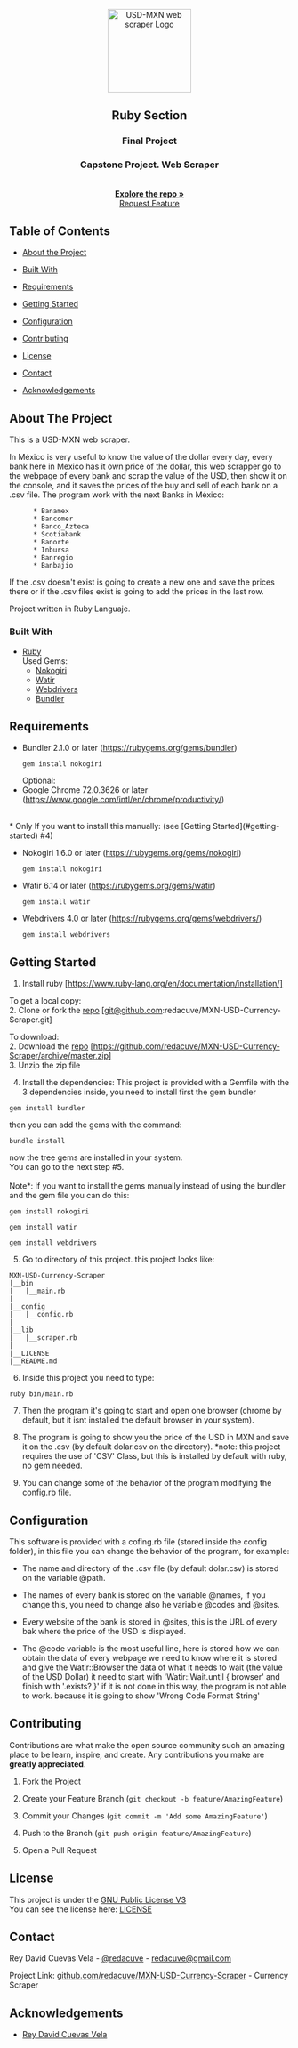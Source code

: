 <!-- Project Header -->
<p align="center">
  <img src="" alt="USD-MXN web scraper Logo" height="150" >
  <br>
  <h2 align="center">Ruby Section</h2>
  <h3 align="center">Final Project</h3>
  <h3 align="center">Capstone Project. Web Scraper</h3>
  <p align="center">
  <br>
   <a href="https://github.com/redacuve/MXN-USD-Currency-Scraper"><strong>Explore the repo »</strong></a>
  <br>
  <a href="https://github.com/redacuve/MXN-USD-Currency-Scraper/issues">Request Feature</a>
  </p>

<!-- TABLE OF CONTENTS -->

## Table of Contents

* [About the Project](#about-the-project)

* [Built With](#built-with)

* [Requirements](#requirements)

* [Getting Started](#getting-started)

* [Configuration](#configuration)

* [Contributing](#contributing)

* [License](#license)

* [Contact](#contact)

* [Acknowledgements](#acknowledgements)

<!-- ABOUT THE PROJECT -->

## About The Project

This is a USD-MXN web scraper.

In México is very useful to know the value of the dollar every day, every bank here in Mexico has it own price of the dollar, this web scrapper go to the webpage of every bank and scrap the value of the USD, then show it on the console, and it saves the prices of the buy and sell of each bank on a .csv file.
The program work with the next Banks in México:
```
      * Banamex
      * Bancomer
      * Banco_Azteca
      * Scotiabank
      * Banorte
      * Inbursa
      * Banregio
      * Banbajio
```
If the .csv doesn't exist is going to create a new one and save the prices there or if the .csv files exist is going to add the prices in the last row.

Project written in Ruby Languaje.

### Built With

* [Ruby](https://ruby-doc.org/core-2.7.0/)<br>
  Used Gems:
  * [Nokogiri](https://github.com/sparklemotion/nokogiri)
  * [Watir](https://github.com/watir/watir)
  * [Webdrivers](https://github.com/titusfortner/webdrivers)
  * [Bundler](https://github.com/rubygems/bundler)

<!-- REQUIREMENTS -->
## Requirements
* Bundler 2.1.0 or later (https://rubygems.org/gems/bundler) 
  ```
  gem install nokogiri
  ```
  Optional:<br>
* Google Chrome 72.0.3626 or later (https://www.google.com/intl/en/chrome/productivity/)
<br>
* Only If you want to install this manually: (see [Getting Started](#getting-started) #4)

  * Nokogiri 1.6.0 or later (https://rubygems.org/gems/nokogiri)
    ```
    gem install nokogiri
    ```
  * Watir 6.14 or later (https://rubygems.org/gems/watir)
    ```
    gem install watir
    ```
  * Webdrivers 4.0 or later (https://rubygems.org/gems/webdrivers/)
    ```
    gem install webdrivers
     ```


<!-- GETTING STARTED -->

## Getting Started

1. Install ruby [https://www.ruby-lang.org/en/documentation/installation/]

To get a local copy:<br>
2. Clone or fork the <a href="https://github.com/redacuve/MXN-USD-Currency-Scraper">repo</a> [git@github.com:redacuve/MXN-USD-Currency-Scraper.git]

To download:<br>
2. Download the <a href="https://github.com/redacuve/MXN-USD-Currency-Scraper">repo</a> [https://github.com/redacuve/MXN-USD-Currency-Scraper/archive/master.zip]<br>
3. Unzip the zip file<br>

4. Install the dependencies:
  This project is provided with a Gemfile with the 3 dependencies inside, you need to install first the gem bundler<br>
  ```
  gem install bundler
  ```
  then you can add the gems with the command:
  ```
  bundle install
  ```
  now the tree gems are installed in your system.<br>
  You can go to the next step #5.<br>
  <br>
  Note*: If you want to install the gems manually instead of using the bundler and the gem file you can do this:
  ```
  gem install nokogiri
  
  gem install watir
  
  gem install webdrivers
  ```
5. Go to directory of this project. this project looks like:
  ``` 
  MXN-USD-Currency-Scraper
  |__bin
  |   |__main.rb
  |
  |__config
  |   |__config.rb
  |
  |__lib
  |   |__scraper.rb
  |
  |__LICENSE
  |__README.md
  ```
6. Inside this project you need to type:
  ```
  ruby bin/main.rb
  ```
7. Then the program it's going to start and open one browser (chrome by default, but it isnt installed the default browser in your system).
  
8. The program is going to show you the price of the USD in MXN and save it on the .csv (by default dolar.csv on the directory). *note: this project requires the use of 'CSV' Class, but this is installed by default with ruby, no gem needed.
  
9. You can change some of the behavior of the program modifying the config.rb file. 

<!-- MODIFYING -->
## Configuration

This software is provided with a cofing.rb file (stored inside the config folder), in this file you can change the behavior of the program, for example:
* The name and directory of the .csv file (by default dolar.csv) is stored on the variable @path.

* The names of every bank is stored on the variable @names, if you change this, you need to change also he variable @codes and @sites.

* Every website of the bank is stored in @sites, this is the URL of every bak where the price of the USD is displayed.

* The @code variable is the most useful line, here is stored how we can obtain the data of every webpage we need to know where it is stored and give the Watir::Browser the data of what it needs to wait (the value of the USD Dollar) it need to start with 'Watir::Wait.until { browser' and finish with '.exists? }' if it is not done in this way, the program is not able to work. because it is going to show 'Wrong Code Format String'

<!-- CONTRIBUTING -->

## Contributing

Contributions are what make the open source community such an amazing place to be learn, inspire, and create. Any contributions you make are **greatly appreciated**.

1. Fork the Project

2. Create your Feature Branch (`git checkout -b feature/AmazingFeature`)

3. Commit your Changes (`git commit -m 'Add some AmazingFeature'`)

4. Push to the Branch (`git push origin feature/AmazingFeature`)

5. Open a Pull Request

<!-- LICENSE -->

## License

This project is under the <a href="https://www.gnu.org/licenses/gpl-3.0.html">GNU Public License V3</a>
<br>
You can see the license here: [LICENSE](https://github.com/redacuve/MXN-USD-Currency-Scraper/blob/master/LICENSE)

<!-- CONTACT -->

## Contact

Rey David Cuevas Vela - [@redacuve](https://twitter.com/redacuve) - redacuve@gmail.com

Project Link: [github.com/redacuve/MXN-USD-Currency-Scraper](https://github.com/redacuve/MXN-USD-Currency-Scraper) - Currency Scraper

<!-- ACKNOWLEDGEMENTS -->

## Acknowledgements

* [Rey David Cuevas Vela](https://github.com/redacuve)